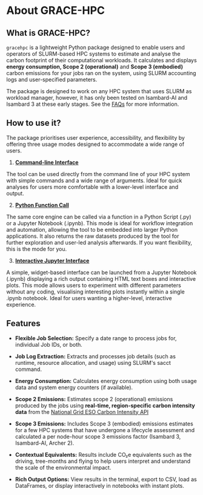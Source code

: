 # About GRACE-HPC

## What is GRACE-HPC?

`gracehpc` is a lightweight Python package designed to enable users and operators of SLURM-based HPC systems to estimate and analyse the carbon footprint of their computational workloads. It calculates and displays **energy consumption, Scope 2 (operational)** and **Scope 3 (embodied)** carbon emissions for your jobs ran on the system, using SLURM accounting logs and user-specified parameters.

The package is designed to work on any HPC system that uses SLURM as workload manager, however, it has only been tested on Isambard-AI and Isambard 3 at these early stages. See the [FAQs](faqs.md) for more information.

## How to use it?

The package prioritises user experience, accessibility, and flexibility by offering three usage modes designed to accommodate a wide range of users.

1. [**Command-line Interface**](cli.md)

The tool can be used directly from the command line of your HPC system with simple commands and a wide range of arguments. Ideal for quick analyses for users more comfortable with a lower-level interface and output.

2. [**Python Function Call**](function.md)

The same core engine can be called via a function in a Python Script (.py) or a Jupyter Notebook (.ipynb). This mode is ideal for workflow integration and automation, allowing the tool to be embedded into larger Python applications. It also returns the raw datasets produced by the tool for further exploration and user-led analysis afterwards. If you want flexibility, this is the mode for you.

3. [**Interactive Jupyter Interface**](jupyter.md)

A simple, widget-based interface can be launched from a Jupyter Notebook (.ipynb) displaying a rich output containing HTML text boxes and interactive plots. This mode allows users to experiment with different parameters without any coding, visualising interesting plots instantly within a single .ipynb notebook. Ideal for users wanting a higher-level, interactive experience.


## Features 

- **Flexible Job Selection:** Specify a date range to process jobs for, individual Job IDs, or both.

- **Job Log Extraction:** Extracts and processes job details (such as runtime, resource allocation, and usage) using SLURM's sacct command.

- **Energy Consumption:** Calculates energy consumption using both usage data and system energy counters (if available).

- **Scope 2 Emissions:** Estimates scope 2 (operational) emissions produced by the jobs using **real-time, region-specific carbon intensity data** from the [National Grid ESO Carbon Intensity API](https://carbonintensity.org.uk)

- **Scope 3 Emissions:** Includes Scope 3 (embodied) emissions estimates for a few HPC systems that have undergone a lifecycle assessment and calculated a per node-hour scope 3 emissions factor (Isambard 3, Isambard-AI, Archer 2).

- **Contextual Equivalents:** Results include CO₂e equivalents such as the driving, tree-months and flying to help users interpret and understand the scale of the environmental impact.

- **Rich Output Options:** View results in the terminal, export to CSV, load as DataFrames, or display interactively in notebooks with instant plots.



